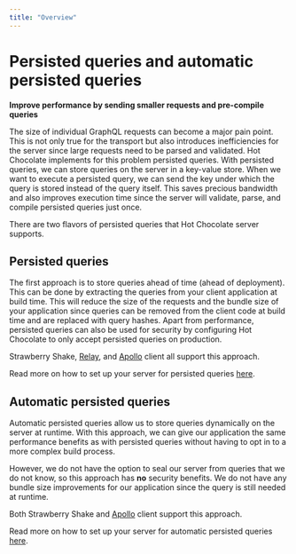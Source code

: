 ```yaml
---
title: "Overview"
---
```


# Persisted queries and automatic persisted queries

**Improve performance by sending smaller requests and pre-compile queries**

The size of individual GraphQL requests can become a major pain point. This is not only true for the transport but also introduces inefficiencies for the server since large requests need to be parsed and validated. Hot Chocolate implements for this problem persisted queries. With persisted queries, we can store queries on the server in a key-value store. When we want to execute a persisted query, we can send the key under which the query is stored instead of the query itself. This saves precious bandwidth and also improves execution time since the server will validate, parse, and compile persisted queries just once.

There are two flavors of persisted queries that Hot Chocolate server supports.

## Persisted queries

The first approach is to store queries ahead of time (ahead of deployment).
This can be done by extracting the queries from your client application at build time. This will reduce the size of the requests and the bundle size of your application since queries can be removed from the client code at build time and are replaced with query hashes. Apart from performance, persisted queries can also be used for security by configuring Hot Chocolate to only accept persisted queries on production.

Strawberry Shake, [Relay](https://relay.dev/docs/guides/persisted-queries/), and [Apollo](https://www.apollographql.com/docs/react/api/link/persisted-queries/) client all support this approach.

Read more on how to set up your server for persisted queries [here](performance/persisted-queries).

## Automatic persisted queries

Automatic persisted queries allow us to store queries dynamically on the server at runtime. With this approach, we can give our application the same performance benefits as with persisted queries without having to opt in to a more complex build process.

However, we do not have the option to seal our server from queries that we do not know, so this approach has **no** security benefits. We do not have any bundle size improvements for our application since the query is still needed at runtime.

Both Strawberry Shake and [Apollo](https://www.apollographql.com/docs/apollo-server/performance/apq/) client support this approach.

Read more on how to set up your server for automatic persisted queries [here](performance/automatic-persisted-queries).
